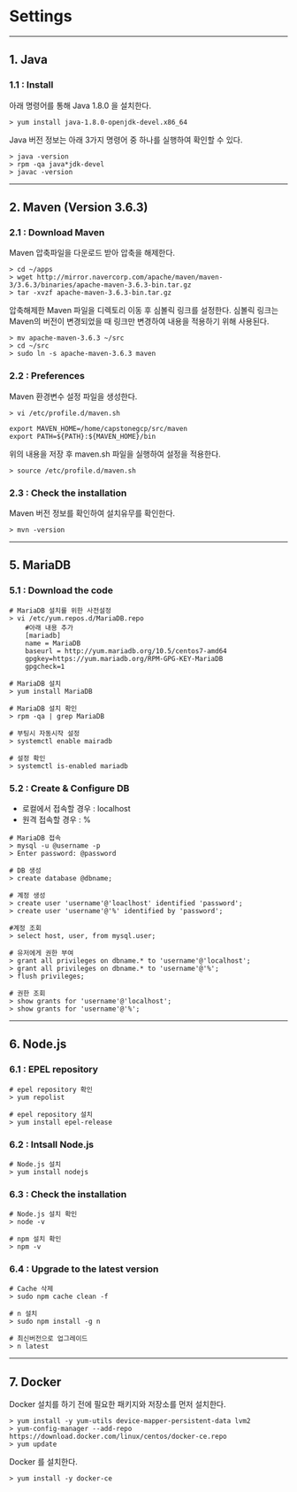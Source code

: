 ﻿# Settings
----------
## 1. Java
### 1.1 : Install
아래 명령어를 통해 Java 1.8.0 을 설치한다.
```
> yum install java-1.8.0-openjdk-devel.x86_64
```
Java 버전 정보는 아래 3가지 명령어 중 하나를 실행하여 확인할 수 있다.
```
> java -version
> rpm -qa java*jdk-devel
> javac -version
```
----------
## 2. Maven (Version 3.6.3)
### 2.1 : Download Maven
Maven 압축파일을 다운로드 받아 압축을 해제한다.
```
> cd ~/apps
> wget http://mirror.navercorp.com/apache/maven/maven-3/3.6.3/binaries/apache-maven-3.6.3-bin.tar.gz
> tar -xvzf apache-maven-3.6.3-bin.tar.gz
```
압축해제한 Maven 파일을 디렉토리 이동 후 심볼릭 링크를 설정한다. 심볼릭 링크는 Maven의 버전이 변경되었을 때 링크만 변경하여 내용을 적용하기 위해 사용된다.
```
> mv apache-maven-3.6.3 ~/src
> cd ~/src
> sudo ln -s apache-maven-3.6.3 maven
```
### 2.2 : Preferences
Maven 환경변수 설정 파일을 생성한다.
```
> vi /etc/profile.d/maven.sh
```
```
export MAVEN_HOME=/home/capstonegcp/src/maven
export PATH=${PATH}:${MAVEN_HOME}/bin
```
위의 내용을 저장 후 maven.sh 파일을 실행하여 설정을 적용한다.
```
> source /etc/profile.d/maven.sh
```
### 2.3 : Check the installation
Maven 버전 정보를 확인하여 설치유무를 확인한다.
```
> mvn -version
```
----------
## 5. MariaDB
### 5.1 : Download the code
```
# MariaDB 설치를 위한 사전설정
> vi /etc/yum.repos.d/MariaDB.repo
	#아래 내용 추가
	[mariadb]
	name = MariaDB
	baseurl = http://yum.mariadb.org/10.5/centos7-amd64
	gpgkey=https://yum.mariadb.org/RPM-GPG-KEY-MariaDB
	gpgcheck=1
	
# MariaDB 설치
> yum install MariaDB

# MariaDB 설치 확인
> rpm -qa | grep MariaDB

# 부팅시 자동시작 설정
> systemctl enable mairadb

# 설정 확인
> systemctl is-enabled mariadb
```
### 5.2 : Create & Configure DB
- 로컬에서 접속할 경우 : localhost
- 원격 접속할 경우 : % 
```
# MariaDB 접속
> mysql -u @username -p
> Enter password: @password

# DB 생성
> create database @dbname;

# 계정 생성
> create user 'username'@'loaclhost' identified 'password';
> create user 'username'@'%' identified by 'password';

#계정 조회
> select host, user, from mysql.user;

# 유저에게 권한 부여
> grant all privileges on dbname.* to 'username'@'localhost';
> grant all privileges on dbname.* to 'username'@'%';
> flush privileges;

# 권한 조회
> show grants for 'username'@'localhost';
> show grants for 'username'@'%';
```
----------
## 6. Node.js
### 6.1 : EPEL repository
```
# epel repository 확인
> yum repolist

# epel repository 설치
> yum install epel-release
```
### 6.2 : Intsall Node.js
```
# Node.js 설치
> yum install nodejs
```
### 6.3 : Check the installation
```
# Node.js 설치 확인
> node -v

# npm 설치 확인
> npm -v
```
### 6.4 : Upgrade to the latest version
```
# Cache 삭제
> sudo npm cache clean -f

# n 설치
> sudo npm install -g n

# 최신버전으로 업그레이드
> n latest
```
----------
## 7. Docker
Docker 설치를 하기 전에 필요한 패키지와 저장소를 먼저 설치한다.
```
> yum install -y yum-utils device-mapper-persistent-data lvm2
> yum-config-manager --add-repo https://download.docker.com/linux/centos/docker-ce.repo
> yum update
```
Docker 를 설치한다.
```
> yum install -y docker-ce
```